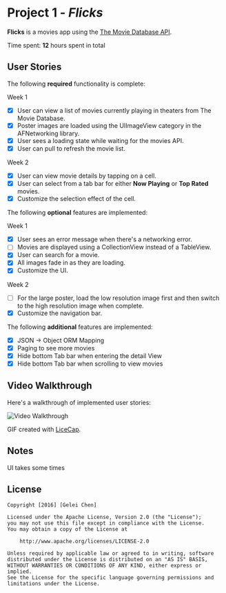 # Project 1 - *Flicks*

**Flicks** is a movies app using the [The Movie Database API](http://docs.themoviedb.apiary.io/#).

Time spent: **12** hours spent in total

## User Stories

The following **required** functionality is complete:

Week 1

- [X] User can view a list of movies currently playing in theaters from The Movie Database.
- [X] Poster images are loaded using the UIImageView category in the AFNetworking library.
- [X] User sees a loading state while waiting for the movies API.
- [X] User can pull to refresh the movie list.

Week 2

- [x] User can view movie details by tapping on a cell.
- [x] User can select from a tab bar for either **Now Playing** or **Top Rated** movies.
- [x] Customize the selection effect of the cell.

The following **optional** features are implemented:

Week 1

- [X] User sees an error message when there's a networking error.
- [ ] Movies are displayed using a CollectionView instead of a TableView.
- [x] User can search for a movie.
- [x] All images fade in as they are loading.
- [x] Customize the UI.

Week 2

- [ ] For the large poster, load the low resolution image first and then switch to the high resolution image when complete.
- [x] Customize the navigation bar.

The following **additional** features are implemented:

- [X] JSON -> Object ORM Mapping
- [X] Paging to see more movies
- [X] Hide bottom Tab bar when entering the detail View
- [X] Hide bottom Tab bar when scrolling to view movies

## Video Walkthrough 

Here's a walkthrough of implemented user stories:

<img src='Flicks.gif' title='Video Walkthrough' width='' alt='Video Walkthrough' />

GIF created with [LiceCap](http://www.cockos.com/licecap/).

## Notes

UI takes some times

## License

    Copyright [2016] [Gelei Chen]

    Licensed under the Apache License, Version 2.0 (the "License");
    you may not use this file except in compliance with the License.
    You may obtain a copy of the License at

        http://www.apache.org/licenses/LICENSE-2.0

    Unless required by applicable law or agreed to in writing, software
    distributed under the License is distributed on an "AS IS" BASIS,
    WITHOUT WARRANTIES OR CONDITIONS OF ANY KIND, either express or implied.
    See the License for the specific language governing permissions and
    limitations under the License.
